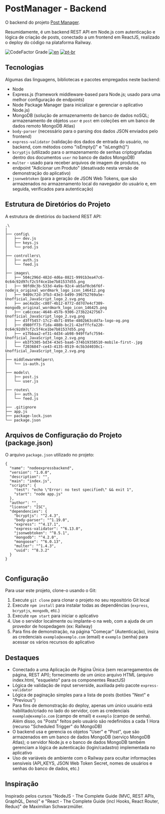 # PostManager - Backend

O backend do projeto [Post Manager](https://github.com/nothingnothings/PostManager).

Resumidamente, é um backend REST API em Node.js com autenticação e lógica de criação de posts, conectado a um frontend em ReactJS, realizado o deploy do código na plataforma Railway.


![CodeFactor Grade](https://img.shields.io/codefactor/grade/github/nothingnothings/PostManager-Backend/master?style=flat-square)
[![en](https://img.shields.io/badge/lang-en-red.svg?style=flat-square)](https://github.com/nothingnothings/PostManager-Backend)
[![pt-br](https://img.shields.io/badge/lang-pt--br-green.svg?style=flat-square)](https://github.com/nothingnothings/PostManager-Backend/blob/master/README.pt-br.md)



## Tecnologias

Algumas das linguagens, bibliotecas e pacotes empregados neste backend:

- Node
- Express.js (framework middleware-based para Node.js; usado para uma melhor configuração de endpoints)
- Node Package Manager (para inicializar e gerenciar o aplicativo Node.js)
- MongoDB (solução de armazenamento de banco de dados noSQL; armazenamento de objetos `user` e `post` em coleções em um banco de dados remoto MongoDB Atlas)
- `body-parser` (necessário para o parsing dos dados JSON enviados pelo frontend)
- `express-validator` (validação dos dados de entrada do usuário, no backend, com métodos como "isEmpty()" e "isLength()")
- `bcryptjs` (utilizado para o armazenamento de senhas criptografadas dentro dos documentos `user` no banco de dados MongoDB)
- `multer` - usado para receber arquivos de imagem de produtos, no endpoint "Adicionar um Produto" (desativado nesta versão de demonstração do aplicativo)
- `jsonwebtoken` (para a geração de JSON Web Tokens, que são armazenados no armazenamento local do navegador do usuário e, em seguida, verificados para autenticação)



## Estrutura de Diretórios do Projeto

A estrutura de diretórios do backend REST API:

```
.\
│
├── config\
│   ├── dev.js
│   ├── keys.js
│   └── prod.js
│
├── controllers\
│   ├── auth.js
│   └── feed.js
│
├── images\
│   ├── 504c296d-482d-4d6a-8821-9991b3ea47c6-0c64c92d97cf2c5f4ce1be7b81537d55.png
│   ├── 90fd0c3b-533d-4a9a-92c4-ab5af0cb6f6f-nodejs_original_wordmark_logo_icon_146412.png
│   ├── 9409c72d-3fb3-43e3-b499-396752769a5e-Unofficial_JavaScript_logo_2.svg.png
│   ├── aec4a1bc-c807-4b12-8772-dd7d7e4cf309-mongodb_original_wordmark_logo_icon_146425.png
│   ├── ca6cceac-4648-457b-9306-273b22427567-Unofficial_JavaScript_logo_2.svg.png
│   ├── d3ff5457-17c2-4b71-895e-4802b63cdd7a-logo-og.png
│   ├── d980ff73-f1da-488b-bc21-42efffcfa220-0c64c92d97cf2c5f4ce1be7b81537d55.png
│   ├── e17bbaa2-ef31-4d34-ab98-949ffafc7594-Unofficial_JavaScript_logo_2.svg.png
│   ├── eb3f5305-bd34-43e5-baa6-374b19358510-mobile-first-.jpg
│   └── f2036847-ce43-4135-8519-4c5b3d4030c1-Unofficial_JavaScript_logo_2.svg.png
│
├── middlewareHelpers\
│   └── is-auth.js
│
├── models\
│   ├── post.js
│   └── user.js
│
├── routes\
│   ├── auth.js
│   └── feed.js
│
├── .gitignore
├── app.js
├── package-lock.json
└── package.json
```

## Arquivos de Configuração do Projeto (package.json)

O arquivo `package.json` utilizado no projeto:

```
{
  "name": "nodeexpressbackend",
  "version": "1.0.0",
  "description": "",
  "main": "index.js",
  "scripts": {
    "test": "echo \"Error: no test specified\" && exit 1",
    "start": "node app.js"
  },
  "author": "",
  "license": "ISC",
  "dependencies": {
    "bcryptjs": "^2.4.3",
    "body-parser": "^1.19.0",
    "express": "^4.17.1",
    "express-validator": "^6.13.0",
    "jsonwebtoken": "^8.5.1",
    "mongodb": "^4.2.0",
    "mongoose": "^6.0.13",
    "multer": "^1.4.3",
    "uuid": "^8.3.2"
  }
}


```

## Configuração

Para usar este projeto, clone-o usando o Git:

1. Execute `git clone` para clonar o projeto no seu repositório Git local
2. Execute `npm install` para instalar todas as dependências (`express`, `bcryptjs`, `mongodb`, etc.)
3. Execute `npm start` para iniciar o aplicativo
4. Use o servidor localmente ou implante-o na web, com a ajuda de um provedor de hospedagem (ex: Railway)
5. Para fins de demonstração, na página "Começar" (Autenticação), insira as credenciais `exemplo@exemplo.com` (email) e `exemplo` (senha) para acessar os vários recursos do aplicativo


## Destaques

- Conectado a uma Aplicação de Página Única (sem recarregamentos de página, REST API); fornecimento de um único arquivo HTML (arquivo index.html, "esqueleto" para os componentes ReactJS)
- Lógica de validação de input serverside, auxiliada pelo pacote `express-validator`
- Lógica de paginação simples para a lista de posts (botões "Next" e "Previous")
- Para fins de demonstração do deploy, apenas um único usuário está habilitado/criado no lado do servidor, com as credenciais `exemplo@exemplo.com` (campo de email) e `exemplo` (campo de senha). Além disso, os "Posts" feitos pelo usuário são redefinidos a cada 1 Hora (recurso "Scheduled Trigger" do MongoDB)
- O backend usa e gerencia os objetos "User" e "Post", que são armazenados em um banco de dados MongoDB (serviço MongoDB Atlas); o servidor Node.js e o banco de dados MongoDB também gerenciam a lógica de autenticação (login/cadastro) implementada no aplicativo
- Uso de variáveis de ambiente com o Railway para ocultar informações sensíveis (API_KEYS, JSON Web Token Secret, nomes de usuários e senhas do banco de dados, etc.)

## Inspiração

Inspirado pelos cursos "NodeJS - The Complete Guide (MVC, REST APIs, GraphQL, Deno)" e "React - The Complete Guide (incl Hooks, React Router, Redux)" de Maximilian Schwarzmüller.





